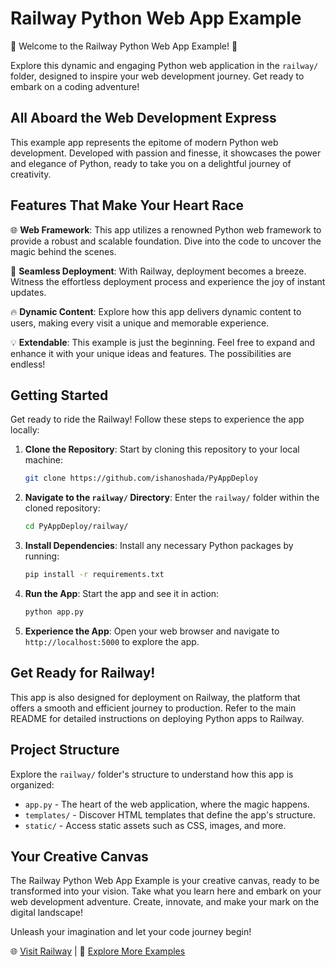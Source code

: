 # Railway Python Web App Example

🚂 Welcome to the Railway Python Web App Example! 🚂

Explore this dynamic and engaging Python web application in the `railway/` folder, designed to inspire your web development journey. Get ready to embark on a coding adventure!

## All Aboard the Web Development Express

This example app represents the epitome of modern Python web development. Developed with passion and finesse, it showcases the power and elegance of Python, ready to take you on a delightful journey of creativity.

## Features That Make Your Heart Race

🌐 **Web Framework**: This app utilizes a renowned Python web framework to provide a robust and scalable foundation. Dive into the code to uncover the magic behind the scenes.

🚀 **Seamless Deployment**: With Railway, deployment becomes a breeze. Witness the effortless deployment process and experience the joy of instant updates.

🔥 **Dynamic Content**: Explore how this app delivers dynamic content to users, making every visit a unique and memorable experience.

💡 **Extendable**: This example is just the beginning. Feel free to expand and enhance it with your unique ideas and features. The possibilities are endless!

## Getting Started

Get ready to ride the Railway! Follow these steps to experience the app locally:

1. **Clone the Repository**: Start by cloning this repository to your local machine:

   ```bash
   git clone https://github.com/ishanoshada/PyAppDeploy
   ```

2. **Navigate to the `railway/` Directory**: Enter the `railway/` folder within the cloned repository:

   ```bash
   cd PyAppDeploy/railway/
   ```

3. **Install Dependencies**: Install any necessary Python packages by running:

   ```bash
   pip install -r requirements.txt
   ```

4. **Run the App**: Start the app and see it in action:

   ```bash
   python app.py
   ```

5. **Experience the App**: Open your web browser and navigate to `http://localhost:5000` to explore the app.

## Get Ready for Railway!

This app is also designed for deployment on Railway, the platform that offers a smooth and efficient journey to production. Refer to the main README for detailed instructions on deploying Python apps to Railway.

## Project Structure

Explore the `railway/` folder's structure to understand how this app is organized:

- `app.py` - The heart of the web application, where the magic happens.
- `templates/` - Discover HTML templates that define the app's structure.
- `static/` - Access static assets such as CSS, images, and more.

## Your Creative Canvas

The Railway Python Web App Example is your creative canvas, ready to be transformed into your vision. Take what you learn here and embark on your web development adventure. Create, innovate, and make your mark on the digital landscape!

Unleash your imagination and let your code journey begin!


🌐 [Visit Railway](https://railway.app/) | 🚂 [Explore More Examples](https://railway.app/examples)

